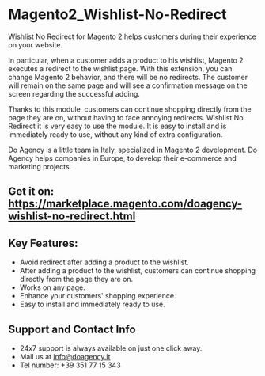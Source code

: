 # Magento2_Wishlist-No-Redirect
Wishlist No Redirect for Magento 2 helps customers during their experience on your website. 

In particular, when a customer adds a product to his wishlist, Magento 2 executes a redirect to the wishlist page. With this extension, you can change Magento 2 behavior, and there will be no redirects. The customer will remain on the same page and will see a confirmation message on the screen regarding the successful adding.

Thanks to this module, customers can continue shopping directly from the page they are on, without having to face annoying redirects. Wishlist No Redirect it is very easy to use the module. It is easy to install and is immediately ready to use, without any kind of extra configuration. 

Do Agency is a little team in Italy, specialized in Magento 2 development. Do Agency helps companies in Europe, to develop their e-commerce and marketing projects.

## Get it on: https://marketplace.magento.com/doagency-wishlist-no-redirect.html

## Key Features:
- Avoid redirect after adding a product to the wishlist.
- After adding a product to the wishlist, customers can continue shopping directly from the page they are on.
- Works on any page.
- Enhance your customers' shopping experience.
- Easy to install and immediately ready to use.

## Support and Contact Info
- 24x7 support is always available on just one click away.
- Mail us at info@doagency.it
- Tel number: +39 351 77 15 343

